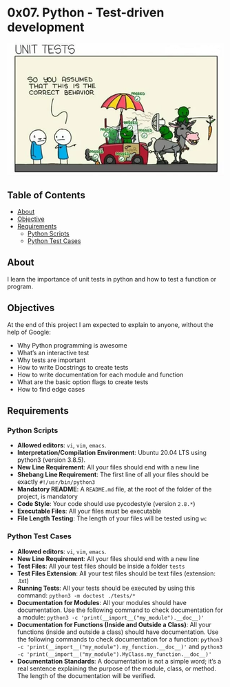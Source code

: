# 0x07. Python - Test-driven development
![](https://github.com/Huclark/memes/blob/main/python%20unit%20tests.png?raw=true)

## Table of Contents
- [About](#about)
- [Objective](#objective)
- [Requirements](#requirements)
    - [Python Scripts](#python-scripts)
    - [Python Test Cases](#python-test-cases)

## About
I learn the importance of unit tests in python and how to test a function or program.

## Objectives
At the end of this project I am expected to explain to anyone, without the help of Google:
- Why Python programming is awesome
- What’s an interactive test
- Why tests are important
- How to write Docstrings to create tests
- How to write documentation for each module and function
- What are the basic option flags to create tests
- How to find edge cases

## Requirements
### Python Scripts
- **Allowed editors**: `vi`, `vim`, `emacs`.
- **Interpretation/Compilation Environment**: Ubuntu 20.04 LTS using python3 (version 3.8.5).
- **New Line Requirement**: All your files should end with a new line
- **Shebang Line Requirement**: The first line of all your files should be exactly `#!/usr/bin/python3`
- **Mandatory README**: A `README.md` file, at the root of the folder of the project, is mandatory
- **Code Style**: Your code should use pycodestyle (version `2.8.*`)
- **Executable Files**: All your files must be executable
- **File Length Testing**: The length of your files will be tested using `wc`

### Python Test Cases
- **Allowed editors**: `vi`, `vim`, `emacs`.
- **New Line Requirement**: All your files should end with a new line
- **Test Files**: All your test files should be inside a folder `tests`
- **Test Files Extension**: All your test files should be text files (extension: .txt)
- **Running Tests**: All your tests should be executed by using this command: `python3 -m doctest ./tests/*`
- **Documentation for Modules**: All your modules should have documentation. Use the following command to check documentation for a module: `python3 -c 'print(__import__("my_module").__doc__)'`
- **Documentation for Functions (Inside and Outside a Class)**: All your functions (inside and outside a class) should have documentation. Use the following commands to check documentation for a function: `python3 -c 'print(__import__("my_module").my_function.__doc__)'` and `python3 -c 'print(__import__("my_module").MyClass.my_function.__doc__)'`
- **Documentation Standards**: A documentation is not a simple word; it’s a real sentence explaining the purpose of the module, class, or method. The length of the documentation will be verified.
